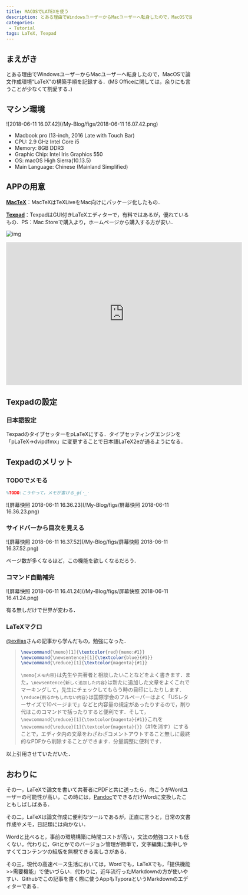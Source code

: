 ```yaml
---
title: MACOSでLATEXを使う
description: とある理由でWindowsユーザーからMacユーザーへ転身したので，MacOSで論文作成環境“LaTeX”の構築手順を記録する．
categories:
 - Tutorial
tags: LaTeX, Texpad
---
```



## まえがき

とある理由でWindowsユーザーからMacユーザーへ転身したので，MacOSで論文作成環境“LaTeX”の構築手順を記録する．(MS Officeに関しては，余りにも言うことが少なくて割愛する．)

## マシン環境

![2018-06-11 16.07.42](/My-Blog/figs/2018-06-11 16.07.42.png)

* Macbook pro (13-inch, 2016 Late with Touch Bar)
* CPU: 2.9 GHz Intel Core i5
* Memory: 8GB DDR3
* Graphic Chip: Intel Iris Graphics 550
* OS: macOS High Sierra(10.13.5)
* Main Language: Chinese (Mainland Simplified)

## APPの用意

[**MacTeX**](https://tug.org/mactex/)：MacTeXはTeXLiveをMac向けにパッケージ化したもの．

[**Texpad**](https://www.texpad.com/)：TexpadはGUI付きLaTeXエディターで，有料ではあるが，優れているもの．PS：Mac Storeで購入より，ホームページから購入する方が安い．

![img](https://www.texpad.com/static/images/news/sawtooth-18.png)

<iframe src="https://player.vimeo.com/video/231354048" width="640" height="388" frameborder="0" allowfullscreen></iframe>

## Texpadの設定

### 日本語設定

TexpadのタイプセッターをpLaTeXにする．タイプセッティングエンジンを「pLaTeX→dvipdfmx」に変更することで日本語LaTeX2eが通るようになる．

## Texpadのメリット

### TODOでメモる

``` latex
%TODO:こうやって，メモが書ける_φ(･_･
```

![屏幕快照 2018-06-11 16.36.23](/My-Blog/figs/屏幕快照 2018-06-11 16.36.23.png)

### サイドバーから目次を見える

![屏幕快照 2018-06-11 16.37.52](/My-Blog/figs/屏幕快照 2018-06-11 16.37.52.png)

ページ数が多くなるほど，この機能を欲しくなるだろう．

### コマンド自動補完

![屏幕快照 2018-06-11 16.41.24](/My-Blog/figs/屏幕快照 2018-06-11 16.41.24.png)

有る無しだけで世界が変わる．

### LaTeXマクロ

[ @exilias](https://qiita.com/exilias/items/70696e9e8dd65e4b7eb9)さんの記事から学んだもの，勉強になった．

> ``` latex
> \newcommand{\memo}[1]{\textcolor{red}{memo:#1}}
> \newcommand{\newsentence}[1]{\textcolor{blue}{#1}}
> \newcommand{\reduce}[1]{\textcolor{magenta}{#1}}
> ```
>
> `\memo{メモ内容}`は先生や共著者と相談したいことなどをよく書きます．また，`\newsentence{新しく追加した内容}`は新たに追加した文章をよくこれでマーキングして，先生にチェックしてもらう時の目印にしたりします．`\reduce{削るかもしれない内容}`は国際学会のフルペーパーはよく「USレターサイズで10ページまで」などと内容量の規定があったりするので，削り代はこのコマンドで括ったりすると便利です．そして，`\newcommand{\reduce}[1]{\textcolor{magenta}{#1}}`これを`\newcommand{\reduce}[1]{\textcolor{magenta}{}}`（#1を消す）にすることで，エディタ内の文章をわざわざコメントアウトすること無しに最終的なPDFから削除することができます．分量調整に便利です．

以上引用させていただいた．

## おわりに

その一，LaTeXで論文を書いて共著者にPDFと共に送ったら，向こうがWordユーザーの可能性が高い，この時には，[Pandoc](https://pandoc.org/)でできるだけWordに変換したこともしばしばある．

その二，LaTeXは論文作成に便利なツールであるが，正直に言うと，日常の文書作成やメモ，日記類には向かない．

Wordと比べると，事前の環境構築に時間コストが高い，文法の勉強コストも低くない，代わりに，Gitとかでのバージョン管理が簡単で，文字編集に集中しやすくてコンテンツの組版を無視できる楽しさがある．

その三，現代の高速ペース生活においては，Wordでも，LaTeXでも，「提供機能>>需要機能」で使いづらい．代わりに，近年流行ったMarkdownの方が使いやすい．Githubでこの記事を書く際に使うAppもTyporaというMarkdownのエディターである．
